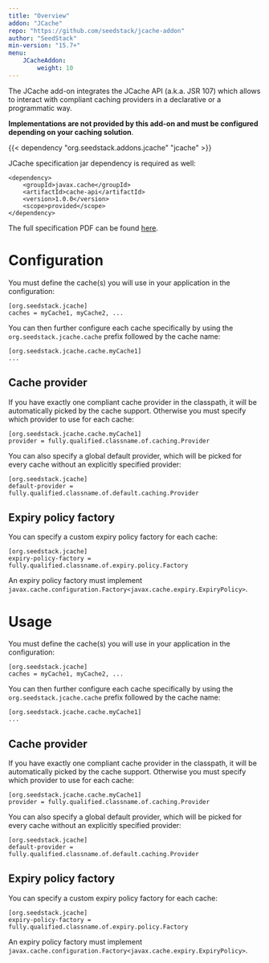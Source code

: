 ```yaml
---
title: "Overview"
addon: "JCache"
repo: "https://github.com/seedstack/jcache-addon"
author: "SeedStack"
min-version: "15.7+"
menu:
    JCacheAddon:
        weight: 10
---
```


The JCache add-on integrates the JCache API (a.k.a. JSR 107) which allows to interact with compliant caching providers
in a declarative or a programmatic way.

**Implementations are not provided by this add-on and must be configured depending on your caching solution**.

{{< dependency "org.seedstack.addons.jcache" "jcache" >}}

JCache specification jar dependency is required as well:

    <dependency>
        <groupId>javax.cache</groupId>
        <artifactId>cache-api</artifactId>
        <version>1.0.0</version>
        <scope>provided</scope>
    </dependency>

The full specification PDF can be found [here](http://download.oracle.com/otn-pub/jcp/jcache-1_0-fr-eval-spec/JSR107FinalSpecification.pdf).

# Configuration

You must define the cache(s) you will use in your application in the configuration:

    [org.seedstack.jcache]
    caches = myCache1, myCache2, ...

You can then further configure each cache specifically by using the `org.seedstack.jcache.cache` prefix followed by
the cache name:

    [org.seedstack.jcache.cache.myCache1]
    ...

## Cache provider

If you have exactly one compliant cache provider in the classpath, it will be automatically picked by the cache support.
Otherwise you must specify which provider to use for each cache:

    [org.seedstack.jcache.cache.myCache1]
    provider = fully.qualified.classname.of.caching.Provider

You can also specify a global default provider, which will be picked for every cache without an explicitly specified
provider:

    [org.seedstack.jcache]
    default-provider = fully.qualified.classname.of.default.caching.Provider


## Expiry policy factory

You can specify a custom expiry policy factory for each cache:

    [org.seedstack.jcache]
    expiry-policy-factory = fully.qualified.classname.of.expiry.policy.Factory

An expiry policy factory must implement `javax.cache.configuration.Factory<javax.cache.expiry.ExpiryPolicy>`.

# Usage

You must define the cache(s) you will use in your application in the configuration:

    [org.seedstack.jcache]
    caches = myCache1, myCache2, ...

You can then further configure each cache specifically by using the `org.seedstack.jcache.cache` prefix followed by
the cache name:

    [org.seedstack.jcache.cache.myCache1]
    ...

## Cache provider

If you have exactly one compliant cache provider in the classpath, it will be automatically picked by the cache support.
Otherwise you must specify which provider to use for each cache:

    [org.seedstack.jcache.cache.myCache1]
    provider = fully.qualified.classname.of.caching.Provider

You can also specify a global default provider, which will be picked for every cache without an explicitly specified
provider:

    [org.seedstack.jcache]
    default-provider = fully.qualified.classname.of.default.caching.Provider


## Expiry policy factory

You can specify a custom expiry policy factory for each cache:

    [org.seedstack.jcache]
    expiry-policy-factory = fully.qualified.classname.of.expiry.policy.Factory

An expiry policy factory must implement `javax.cache.configuration.Factory<javax.cache.expiry.ExpiryPolicy>`.
